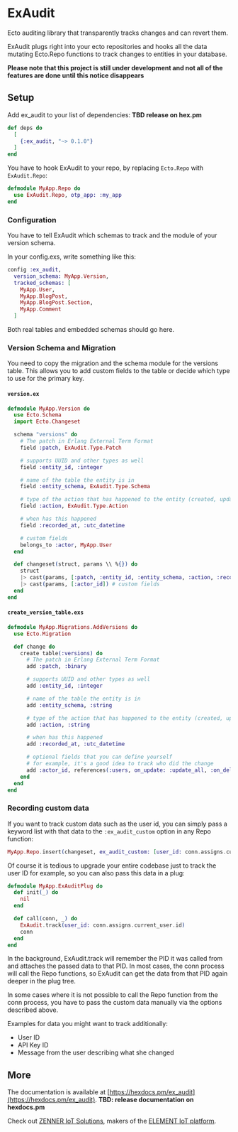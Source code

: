 # ExAudit

Ecto auditing library that transparently tracks changes and can revert them.

ExAudit plugs right into your ecto repositories and hooks all the data mutating Ecto.Repo functions
to track changes to entities in your database.

**Please note that this project is still under development and not all of the features are done until this notice disappears**

## Setup

Add ex_audit to your list of dependencies: **TBD release on hex.pm**

```elixir
def deps do
  [
    {:ex_audit, "~> 0.1.0"}
  ]
end
```

You have to hook ExAudit to your repo, by replacing `Ecto.Repo` with `ExAudit.Repo`:

```elixir
defmodule MyApp.Repo do
  use ExAudit.Repo, otp_app: :my_app
end
```

### Configuration

You have to tell ExAudit which schemas to track and the module of your version schema.

In your config.exs, write something like this:

```elixir
config :ex_audit, 
  version_schema: MyApp.Version, 
  tracked_schemas: [
    MyApp.User,
    MyApp.BlogPost,
    MyApp.BlogPost.Section,
    MyApp.Comment
  ]
```

Both real tables and embedded schemas should go here.

### Version Schema and Migration

You need to copy the migration and the schema module for the versions table. This allows you to add custom fields
to the table or decide which type to use for the primary key.

#### `version.ex`

```elixir
defmodule MyApp.Version do
  use Ecto.Schema
  import Ecto.Changeset

  schema "versions" do
    # The patch in Erlang External Term Format
    field :patch, ExAudit.Type.Patch

    # supports UUID and other types as well
    field :entity_id, :integer

    # name of the table the entity is in
    field :entity_schema, ExAudit.Type.Schema

    # type of the action that has happened to the entity (created, updated, deleted)
    field :action, ExAudit.Type.Action

    # when has this happened
    field :recorded_at, :utc_datetime

    # custom fields
    belongs_to :actor, MyApp.User
  end

  def changeset(struct, params \\ %{}) do
    struct
    |> cast(params, [:patch, :entity_id, :entity_schema, :action, :recorded_at])
    |> cast(params, [:actor_id]) # custom fields
  end
end
```

#### `create_version_table.exs`

```elixir
defmodule MyApp.Migrations.AddVersions do
  use Ecto.Migration

  def change do
    create table(:versions) do
      # The patch in Erlang External Term Format
      add :patch, :binary

      # supports UUID and other types as well
      add :entity_id, :integer 

      # name of the table the entity is in
      add :entity_schema, :string 

      # type of the action that has happened to the entity (created, updated, deleted)
      add :action, :string

      # when has this happened
      add :recorded_at, :utc_datetime

      # optional fields that you can define yourself
      # for example, it's a good idea to track who did the change
      add :actor_id, references(:users, on_update: :update_all, :on_delete: :nilify_all)
    end
  end
end
```

### Recording custom data

If you want to track custom data such as the user id, you can simply pass a keyword list with that data
to the `:ex_audit_custom` option in any Repo function:

```elixir
MyApp.Repo.insert(changeset, ex_audit_custom: [user_id: conn.assigns.current_user.id])
```

Of course it is tedious to upgrade your entire codebase just to track the user ID for example, so you can 
also pass this data in a plug:

```elixir
defmodule MyApp.ExAuditPlug do
  def init(_) do
    nil
  end

  def call(conn, _) do
    ExAudit.track(user_id: conn.assigns.current_user.id)
    conn
  end
end
```

In the background, ExAudit.track will remember the PID it was called from and attaches the passed data to that 
PID. In most cases, the conn process will call the Repo functions, so ExAudit can get the data from that PID again deeper
in the plug tree.

In some cases where it is not possible to call the Repo function from the conn process, you have to pass the 
custom data manually via the options described above.

Examples for data you might want to track additionally:

 * User ID
 * API Key ID 
 * Message from the user describing what she changed

## More

The documentation is available at [https://hexdocs.pm/ex_audit](https://hexdocs.pm/ex_audit). **TBD: release documentation on hexdocs.pm**

Check out [ZENNER IoT Solutions](https://zenner-iot.com/), makers of the [ELEMENT IoT platform](https://zenner-iot.com/iot-plattform).